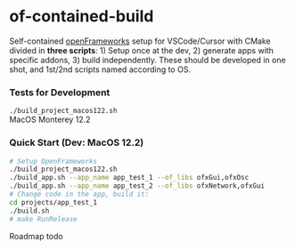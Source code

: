 # of-contained-build

Self-contained [openFrameworks](https://openframeworks.cc/) setup for VSCode/Cursor with CMake divided in **three scripts**: 1) Setup once at the dev, 2) generate apps with specific addons, 3) build independently. These should be developed in one shot, and 1st/2nd scripts named according to OS.

### Tests for Development

`./build_project_macos122.sh`  
MacOS Monterey 12.2  

### Quick Start (Dev: MacOS 12.2)
```bash
# Setup OpenFrameworks
./build_project_macos122.sh
./build_app.sh --app_name app_test_1 --of_libs ofxGui,ofxOsc
./build_app.sh --app_name app_test_2 --of_libs ofxNetwork,ofxGui
# Change code in the app, build it:
cd projects/app_test_1
./build.sh
# make RunRelease
```

Roadmap todo
